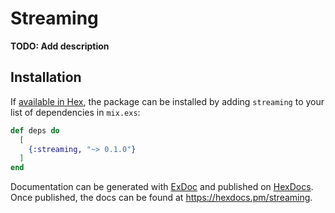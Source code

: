 # Streaming

**TODO: Add description**

## Installation

If [available in Hex](https://hex.pm/docs/publish), the package can be installed
by adding `streaming` to your list of dependencies in `mix.exs`:

```elixir
def deps do
  [
    {:streaming, "~> 0.1.0"}
  ]
end
```

Documentation can be generated with [ExDoc](https://github.com/elixir-lang/ex_doc)
and published on [HexDocs](https://hexdocs.pm). Once published, the docs can
be found at <https://hexdocs.pm/streaming>.

